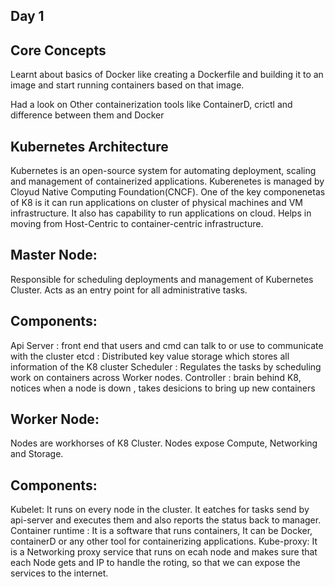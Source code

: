 ## Day 1

## Core Concepts

Learnt about basics of Docker like creating a Dockerfile and building it to an image and start running containers based on that image.

Had a look on Other containerization tools like ContainerD, crictl and difference between them and Docker

## Kubernetes Architecture

Kubernetes is an open-source system for automating deployment, scaling and management of containerized applications. Kuberenetes is managed by Cloyud Native Computing Foundation(CNCF).
One of the key componenetas of K8 is it can run applications on cluster of physical machines and VM infrastructure. It also has capability to run applications on cloud. Helps in moving from Host-Centric to container-centric infrastructure.

## Master Node:

Responsible for scheduling deployments and management of Kubernetes Cluster. Acts as an entry point for all administrative tasks.
 ## Components:

Api Server : front end that users and cmd can talk to or use to communicate with the cluster
etcd : Distributed key value storage which stores all information of the K8 cluster
Scheduler : Regulates the tasks by scheduling work on containers across Worker nodes.
Controller : brain behind K8, notices when a node is down , takes desicions to bring up new containers

## Worker Node:
Nodes are workhorses of K8 Cluster. Nodes expose Compute, Networking and Storage.
## Components:

Kubelet: It runs on every node in the cluster. It eatches for tasks send by api-server and executes them and also reports the status back to manager.
Container runtime : It is a software that runs containers, It can be Docker, containerD or any other tool for containerizing applications.
Kube-proxy: It is a Networking proxy service that runs on ecah node and makes sure that each Node gets and IP to handle the roting, so that we can expose the services to the internet.
